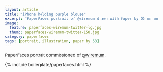 ```yaml
---
layout: article
title: "iPhone holding purple blouse"
excerpt: "PaperFaces portrait of @wiremum drawn with Paper by 53 on an iPad."
image: 
  feature: paperfaces-wiremum-twitter-lg.jpg
  thumb: paperfaces-wiremum-twitter-150.jpg
category: paperfaces
tags: [portrait, illustration, paper by 53]
---
```


PaperFaces portrait commissioned of [@wiremum](http://twitter.com/wiremum).

{% include boilerplate/paperfaces.html %}